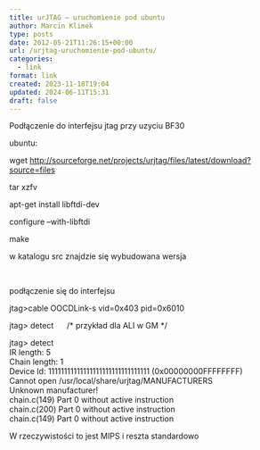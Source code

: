 ```yaml
---
title: urJTAG – uruchomienie pod ubuntu
author: Marcin Klimek
type: posts
date: 2012-05-21T11:26:15+00:00
url: /urjtag-uruchomienie-pod-ubuntu/
categories:
  - link
format: link
created: 2023-11-18T19:04
updated: 2024-06-11T15:31
draft: false
---
```

Podłączenie do interfejsu jtag przy uzyciu BF30

ubuntu:

wget http://sourceforge.net/projects/urjtag/files/latest/download?source=files

tar xzfv

apt-get install libftdi-dev

configure &#8211;with-libftdi

make

w katalogu src znajdzie się wybudowana wersja

&nbsp;

podłączenie się do interfejsu

jtag>cable OOCDLink-s vid=0x403 pid=0x6010

jtag> detect      /\* przykład dla ALI w GM \*/

jtag> detect  
IR length: 5  
Chain length: 1  
Device Id: 11111111111111111111111111111111 (0x00000000FFFFFFFF)  
Cannot open /usr/local/share/urjtag/MANUFACTURERS  
Unknown manufacturer!  
chain.c(149) Part 0 without active instruction  
chain.c(200) Part 0 without active instruction  
chain.c(149) Part 0 without active instruction

W rzeczywistości to jest MIPS i reszta standardowo

&nbsp;

&nbsp;

&nbsp;

&nbsp;